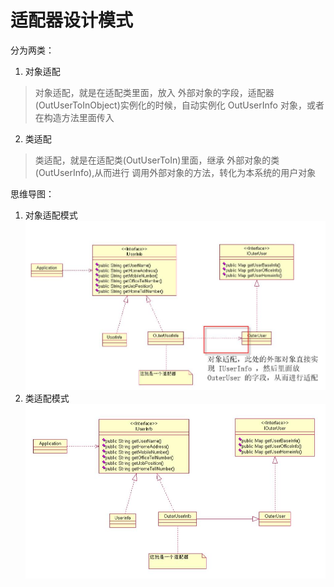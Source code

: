 # 适配器设计模式
分为两类：
1. 对象适配
 > 对象适配，就是在适配类里面，放入 外部对象的字段，适配器(OutUserToInObject)实例化的时候，自动实例化 OutUserInfo 对象，或者在构造方法里面传入

2. 类适配
> 类适配，就是在适配类(OutUserToIn)里面，继承 外部对象的类(OutUserInfo),从而进行 调用外部对象的方法，转化为本系统的用户对象

思维导图：
1. 对象适配模式
![对象适配模式](对象适配模式.jpg)
2. 类适配模式
![类适配模式](类适配模式.jpg)


